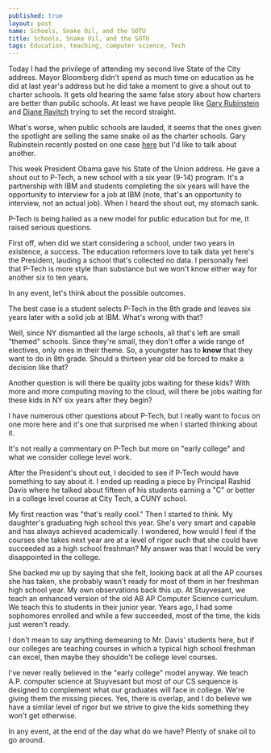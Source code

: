 ```yaml
---
published: true
layout: post
name: Schools, Snake Oil, and the SOTU
title: Schools, Snake Oil, and the SOTU
tags: Education, teaching, computer science, Tech
---
```


Today I had the privilege of attending my second live State of the City
address. Mayor Bloomberg didn't spend as much time on education as he
did at last year's address but he did take a moment to give a shout out
to charter schools. It gets old hearing the same false story about how
charters are better than public schools. At least we have people
like <a href="http://garyrubinstein.teachforus.org/">Gary
Rubinstein</a> and <a href="http://dianeravitch.net/">Diane
Ravitch</a> trying to set the record straight.

What's worse, when public schools are lauded, it seems that the ones
given the spotlight are selling the same snake oil as the charter
schools. Gary Rubinstein recently posted on one
case <a href="http://garyrubinstein.teachforus.org/2013/02/13/the-status-quo-miracle-district/">here</a>
but I'd like to talk about another.

This week President Obama gave his State of the Union address. He
gave a shout out to P-Tech, a new school with a six year (9-14)
program. It's a partnership with IBM and students completing the six
years will have the opportunity to interview for a job at IBM (note,
that's an opportunity to interview, not an actual job). When I heard
the shout out, my stomach sank.

P-Tech is being hailed as a new model for public education but for me,
it raised serious questions.

First off, when did we start considering a school, under two years in
existence, a success. The education reformers love to talk data yet
here's the President, lauding a school that's collected no data. I
personally feel that P-Tech is more style than substance but we won't
know either way for another six to ten years.

In any event, let's think about the possible outcomes.

The best case is a student selects P-Tech in the 8th grade and leaves
six years later with a solid job at IBM. What's wrong with that?

Well, since NY dismantled all the large schools, all that's left are
small "themed" schools. Since they're small, they don't offer a wide
range of electives, only ones in their theme. So, a youngster has
to <b>know</b> that they want to do in 8th grade. Should a thirteen
year old be forced to make a decision like that?

Another question is will there be quality jobs waiting for these
kids? With more and more computing moving to the cloud, will there be
jobs waiting for these kids in NY six years after they begin? 

I have numerous other questions about P-Tech, but I really want to
focus on one more here and it's one that surprised me when I started
thinking about it.

It's not really a commentary on P-Tech but more on "early college" and
what we consider college level work.

After the President's shout out, I decided to see if P-Tech would have
something to say about it. I ended up reading a piece by Principal
Rashid Davis where he talked about fifteen of his students earning a
"C" or better in a college level course at City Tech, a CUNY school.

My first reaction was "that's really cool." Then I started to
think. My daughter's graduating high school this year. She's very
smart and capable and has always achieved academically. I wondered,
how would I feel if the courses she takes next year are at a level of
rigor such that she could have succeeded as a high school freshman? My
answer was that I would be very disappointed in the college.

She backed me up by saying that she felt, looking back at all the AP
courses she has taken, she probably wasn't ready for most of them in
her freshman high school year. My own observations back this up. At
Stuyvesant, we teach an enhanced version of the old AB AP Computer
Science curriculum. We teach this to students in their junior
year. Years ago, I had some sophomores enrolled and while a few
succeeded, most of the time, the kids just weren't ready.

I don't mean to say anything demeaning to Mr. Davis' students here,
but if our colleges are teaching courses in which a typical high school
freshman can excel, then  maybe they shouldn't be college level courses.

I've never really believed in the "early college" model anyway. We
teach A.P. computer science at Stuyvesant but most of our CS sequence
is designed to complement what our graduates will face in
college. We're giving them the missing pieces. Yes, there is overlap,
and I do believe we have a similar level of rigor but we strive to
give the kids something they won't get otherwise. 

In any event, at the end of the day what do we have? Plenty of snake
oil to go around.

